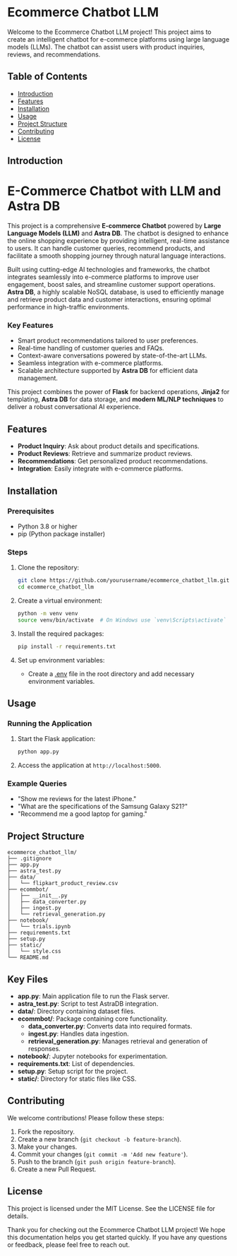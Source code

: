 
# Ecommerce Chatbot LLM

Welcome to the Ecommerce Chatbot LLM project! This project aims to create an intelligent chatbot for e-commerce platforms using large language models (LLMs). The chatbot can assist users with product inquiries, reviews, and recommendations.

## Table of Contents

- [Introduction](#introduction)
- [Features](#features)
- [Installation](#installation)
- [Usage](#usage)
- [Project Structure](#project-structure)
- [Contributing](#contributing)
- [License](#license)

## Introduction

# **E-Commerce Chatbot with LLM and Astra DB**

This project is a comprehensive **E-commerce Chatbot** powered by **Large Language Models (LLM)** and **Astra DB**. The chatbot is designed to enhance the online shopping experience by providing intelligent, real-time assistance to users. It can handle customer queries, recommend products, and facilitate a smooth shopping journey through natural language interactions.

Built using cutting-edge AI technologies and frameworks, the chatbot integrates seamlessly into e-commerce platforms to improve user engagement, boost sales, and streamline customer support operations. **Astra DB**, a highly scalable NoSQL database, is used to efficiently manage and retrieve product data and customer interactions, ensuring optimal performance in high-traffic environments.

### **Key Features**
- Smart product recommendations tailored to user preferences.
- Real-time handling of customer queries and FAQs.
- Context-aware conversations powered by state-of-the-art LLMs.
- Seamless integration with e-commerce platforms.
- Scalable architecture supported by **Astra DB** for efficient data management.

This project combines the power of **Flask** for backend operations, **Jinja2** for templating, **Astra DB** for data storage, and **modern ML/NLP techniques** to deliver a robust conversational AI experience.

## Features

- **Product Inquiry**: Ask about product details and specifications.
- **Product Reviews**: Retrieve and summarize product reviews.
- **Recommendations**: Get personalized product recommendations.
- **Integration**: Easily integrate with e-commerce platforms.

## Installation

### Prerequisites

- Python 3.8 or higher
- pip (Python package installer)

### Steps

1. Clone the repository:
    ```bash
    git clone https://github.com/yourusername/ecommerce_chatbot_llm.git
    cd ecommerce_chatbot_llm
    ```

2. Create a virtual environment:
    ```bash
    python -m venv venv
    source venv/bin/activate  # On Windows use `venv\Scripts\activate`
    ```

3. Install the required packages:
    ```bash
    pip install -r requirements.txt
    ```

4. Set up environment variables:
    - Create a [.env](http://_vscodecontentref_/1) file in the root directory and add necessary environment variables.

## Usage

### Running the Application

1. Start the Flask application:
    ```bash
    python app.py
    ```

2. Access the application at `http://localhost:5000`.

### Example Queries

- "Show me reviews for the latest iPhone."
- "What are the specifications of the Samsung Galaxy S21?"
- "Recommend me a good laptop for gaming."

## Project Structure

```plaintext
ecommerce_chatbot_llm/
├── .gitignore
├── app.py
├── astra_test.py
├── data/
│   └── flipkart_product_review.csv
├── ecommbot/
│   ├── __init__.py
│   ├── data_converter.py
│   ├── ingest.py
│   └── retrieval_generation.py
├── notebook/
│   └── trials.ipynb
├── requirements.txt
├── setup.py
├── static/
│   └── style.css
└── README.md

```
## Key Files

- **app.py**: Main application file to run the Flask server.
- **astra_test.py**: Script to test AstraDB integration.
- **data/**: Directory containing dataset files.
- **ecommbot/**: Package containing core functionality.
    - **data_converter.py**: Converts data into required formats.
    - **ingest.py**: Handles data ingestion.
    - **retrieval_generation.py**: Manages retrieval and generation of responses.
- **notebook/**: Jupyter notebooks for experimentation.
- **requirements.txt**: List of dependencies.
- **setup.py**: Setup script for the project.
- **static/**: Directory for static files like CSS.

## Contributing

We welcome contributions! Please follow these steps:

1. Fork the repository.
2. Create a new branch (`git checkout -b feature-branch`).
3. Make your changes.
4. Commit your changes (`git commit -m 'Add new feature'`).
5. Push to the branch (`git push origin feature-branch`).
6. Create a new Pull Request.

## License

This project is licensed under the MIT License. See the LICENSE file for details.

Thank you for checking out the Ecommerce Chatbot LLM project! We hope this documentation helps you get started quickly. If you have any questions or feedback, please feel free to reach out.
